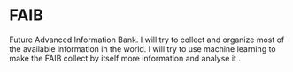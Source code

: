 # FAIB
Future Advanced Information Bank.
I will try to collect and organize most of the available information in the world.
I will try to use machine learning to make the FAIB collect by itself more information and analyse it .
